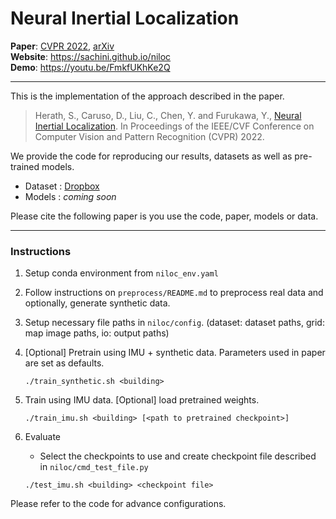 # Neural Inertial Localization

**Paper**: [CVPR 2022](https://openaccess.thecvf.com/content/CVPR2022/html/Herath_Neural_Inertial_Localization_CVPR_2022_paper.html), [arXiv](https://arxiv.org/abs/2203.15851)   
**Website**: https://sachini.github.io/niloc  
**Demo**: https://youtu.be/FmkfUKhKe2Q

---
This is the implementation of the approach described in the paper.

>Herath, S., Caruso, D., Liu, C., Chen, Y. and Furukawa, Y., [Neural Inertial Localization](https://openaccess.thecvf.com/content/CVPR2022/html/Herath_Neural_Inertial_Localization_CVPR_2022_paper.html). In Proceedings of the IEEE/CVF Conference on Computer Vision and Pattern Recognition (CVPR) 2022.

We provide the code for reproducing our results, datasets as well as pre-trained models.  
- Dataset : [Dropbox](https://www.dropbox.com/scl/fo/uux0twqk7gsgwdpljkahd/h?dl=0&rlkey=0g8qi66jsl14ffbx6r7nfn3rx)  
- Models : _coming soon_

Please cite the following paper is you use the code, paper, models or data.

---
### Instructions 
 1. Setup conda environment from `niloc_env.yaml`
 2. Follow instructions on `preprocess/README.md` to preprocess real data and optionally, generate synthetic data.
 3. Setup necessary file paths in `niloc/config`. (dataset: dataset paths, grid: map image paths, io: output paths)
 4. [Optional] Pretrain using IMU + synthetic data. Parameters used in paper are set as defaults.
    ```
    ./train_synthetic.sh <building>
    ```
 5. Train using IMU data. [Optional] load pretrained weights.
    ```
    ./train_imu.sh <building> [<path to pretrained checkpoint>]
    ```
 6. Evaluate
    * Select the checkpoints to use and create checkpoint file described in `niloc/cmd_test_file.py`
    
    ```
    ./test_imu.sh <building> <checkpoint file>
    ```

Please refer to the code for advance configurations.